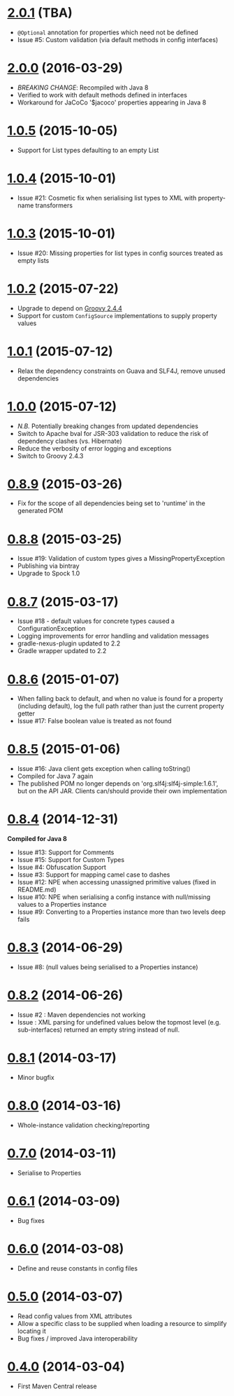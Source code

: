 # [2.0.1](http://central.maven.org/maven2/com/github/tonybaines/gestalt/2.0.1) (TBA)
* `@Optional` annotation for properties which need not be defined
* Issue #5: Custom validation (via default methods in config interfaces)

# [2.0.0](http://central.maven.org/maven2/com/github/tonybaines/gestalt/2.0.0) (2016-03-29)
* *BREAKING CHANGE*: Recompiled with Java 8
* Verified to work with default methods defined in interfaces
* Workaround for JaCoCo '$jacoco' properties appearing in Java 8

# [1.0.5](http://central.maven.org/maven2/com/github/tonybaines/gestalt/1.0.5) (2015-10-05)
* Support for List types defaulting to an empty List

# [1.0.4](http://central.maven.org/maven2/com/github/tonybaines/gestalt/1.0.5) (2015-10-01)
* Issue #21: Cosmetic fix when serialising list types to XML with property-name transformers

# [1.0.3](http://central.maven.org/maven2/com/github/tonybaines/gestalt/1.0.3) (2015-10-01)
* Issue #20: Missing properties for list types in config sources treated as empty lists

# [1.0.2](http://central.maven.org/maven2/com/github/tonybaines/gestalt/1.0.2) (2015-07-22)
* Upgrade to depend on [Groovy 2.4.4](http://groovy-lang.org/security.html)
* Support for custom `ConfigSource` implementations to supply property values

# [1.0.1](http://central.maven.org/maven2/com/github/tonybaines/gestalt/1.0.1) (2015-07-12)
* Relax the dependency constraints on Guava and SLF4J, remove unused dependencies

# [1.0.0](http://central.maven.org/maven2/com/github/tonybaines/gestalt/1.0.0) (2015-07-12)
* *N.B.* Potentially breaking changes from updated dependencies
* Switch to Apache bval for JSR-303 validation to reduce the risk of dependency clashes (vs. Hibernate)
* Reduce the verbosity of error logging and exceptions
* Switch to Groovy 2.4.3

# [0.8.9](http://central.maven.org/maven2/com/github/tonybaines/gestalt/0.8.9) (2015-03-26)
* Fix for the scope of all dependencies being set to 'runtime' in the generated POM

# [0.8.8](http://central.maven.org/maven2/com/github/tonybaines/gestalt/0.8.8) (2015-03-25)
* Issue #19: Validation of custom types gives a MissingPropertyException
* Publishing via bintray
* Upgrade to Spock 1.0

# [0.8.7](http://central.maven.org/maven2/com/github/tonybaines/gestalt/0.8.7) (2015-03-17)
* Issue #18 - default values for concrete types caused a ConfigurationException
* Logging improvements for error handling and validation messages
* gradle-nexus-plugin updated to 2.2
* Gradle wrapper updated to 2.2


# [0.8.6](http://central.maven.org/maven2/com/github/tonybaines/gestalt/0.8.6) (2015-01-07)
* When falling back to default, and when no value is found for a property (including default), log the full path rather than just the current property getter
* Issue #17: False boolean value is treated as not found

# [0.8.5](http://central.maven.org/maven2/com/github/tonybaines/gestalt/0.8.5) (2015-01-06)
* Issue #16: Java client gets exception when calling toString()
* Compiled for Java 7 again
* The published POM no longer depends on 'org.slf4j:slf4j-simple:1.6.1', but on the API JAR.  Clients can/should provide their own implementation

# [0.8.4](http://central.maven.org/maven2/com/github/tonybaines/gestalt/0.8.4) (2014-12-31)
**Compiled for Java 8**

* Issue #13: Support for Comments
* Issue #15: Support for Custom Types
* Issue #4: Obfuscation Support
* Issue #3: Support for mapping camel case to dashes
* Issue #12: NPE when accessing unassigned primitive values (fixed in README.md)
* Issue #10: NPE when serialising a config instance with null/missing values to a Properties instance
* Issue #9: Converting to a Properties instance more than two levels deep fails

# [0.8.3](http://central.maven.org/maven2/com/github/tonybaines/gestalt/0.8.3) (2014-06-29)
* Issue #8: (null values being serialised to a Properties instance)

# [0.8.2](http://central.maven.org/maven2/com/github/tonybaines/gestalt/0.8.2) (2014-06-26)
* Issue #2 : Maven dependencies not working
* Issue : XML parsing for undefined values below the topmost level (e.g. sub-interfaces) returned an empty string instead of null.

# [0.8.1](http://central.maven.org/maven2/com/github/tonybaines/gestalt/0.8.1) (2014-03-17)
* Minor bugfix

# [0.8.0](http://central.maven.org/maven2/com/github/tonybaines/gestalt/0.8.0) (2014-03-16)
* Whole-instance validation checking/reporting

# [0.7.0](http://central.maven.org/maven2/com/github/tonybaines/gestalt/0.7.0) (2014-03-11)
* Serialise to Properties

# [0.6.1](http://central.maven.org/maven2/com/github/tonybaines/gestalt/0.6.1) (2014-03-09)
* Bug fixes

# [0.6.0](http://central.maven.org/maven2/com/github/tonybaines/gestalt/0.6.0) (2014-03-08)
* Define and reuse constants in config files

# [0.5.0](http://central.maven.org/maven2/com/github/tonybaines/gestalt/0.5.0) (2014-03-07)
* Read config values from XML attributes
* Allow a specific class to be supplied when loading a resource to simplify locating it
* Bug fixes / improved Java interoperability

# [0.4.0](http://central.maven.org/maven2/com/github/tonybaines/gestalt/0.4.0) (2014-03-04)
* First Maven Central release
